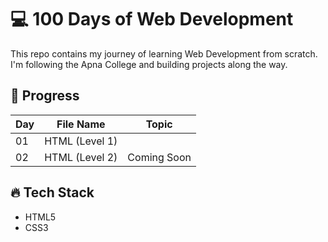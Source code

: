 # 💻 100 Days of Web Development

This repo contains my journey of learning Web Development from scratch.  
I'm following the Apna College and building projects along the way.

## 🚀 Progress

| Day | File Name | Topic |
|-----|-------|--------|
| 01  | HTML (Level 1) | |
| 02  | HTML (Level 2) | Coming Soon |

## 🔥 Tech Stack
- HTML5
- CSS3

